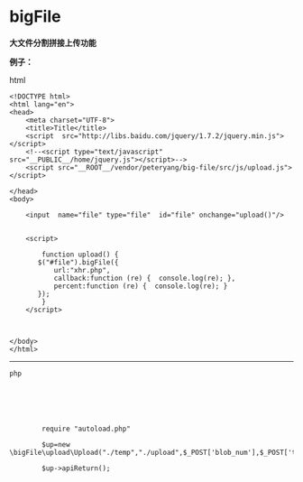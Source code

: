 # bigFile
**大文件分割拼接上传功能**

**例子：**

html
    
    <!DOCTYPE html>
    <html lang="en">
    <head>
        <meta charset="UTF-8">
        <title>Title</title>
        <script  src="http://libs.baidu.com/jquery/1.7.2/jquery.min.js"></script>
        <!--<script type="text/javascript" src="__PUBLIC__/home/jquery.js"></script>-->
        <script src="__ROOT__/vendor/peteryang/big-file/src/js/upload.js"></script>
    
    </head>
    <body>

        <input  name="file" type="file"  id="file" onchange="upload()"/>
    
    
        <script>
    
            function upload() {
           $("#file").bigFile({ 
               url:"xhr.php",
               callback:function (re) {  console.log(re); },
               percent:function (re) {  console.log(re); }
           });
            }
        </script>
    
    
    
    </body>
    </html>
    
    


----------


    php
    
    
    
    
   

            require "autoload.php"
    
            $up=new \bigFile\upload\Upload("./temp","./upload",$_POST['blob_num'],$_POST['total_blob_num'],$_POST['file_name'],12);
    
            $up->apiReturn();
        
    

